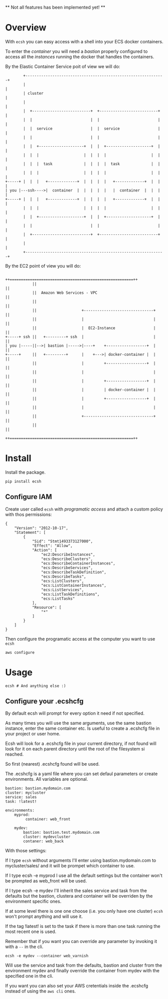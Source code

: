 


** Not all features has been implemented yet! **


# Overview

With `ecsh` you can easy access with a shell into your ECS docker containers.

To enter the _container_ you will need a _bastion_ properly configured to access
all the _instances_ running the docker that handles the containers.

By the Elastic Container Service poit of view we will do:

            +--------------------------------------------------------------+
            |                                                              |
            | cluster                                                      |
            |                                                              |
            |  +--------------------------+  +--------------------------+  |
            |  |                          |  |                          |  |
            |  |  service                 |  |  service                 |  |
            |  |                          |  |                          |  |
            |  |  +--------------------+  |  |  +--------------------+  |  |
            |  |  |                    |  |  |  |                    |  |  |
            |  |  |  task              |  |  |  |  task              |  |  |
            |  |  |                    |  |  |  |                    |  |  |
    +-----+ |  |  |   +-------------+  |  |  |  |   +-------------+  |  |  |
    | you |---ssh---->|  container  |  |  |  |  |   |  container  |  |  |  |
    +-----+ |  |  |   +-------------+  |  |  |  |   +-------------+  |  |  |
            |  |  |                    |  |  |  |                    |  |  |
            |  |  +--------------------+  |  |  +--------------------+  |  |
            |  |                          |  |                          |  |
            |  +--------------------------+  +--------------------------+  |
            |                                                              |
            +--------------------------------------------------------------+

By the EC2 point of view you will do:

                ++=======================================================++
                ||                                                       ||
                ||  Amazon Web Services - VPC                            ||
                ||                                                       ||
                ||                    +-------------------------------+  ||
                ||                    |                               |  ||
                ||                    |  EC2-Instance                 |  ||
    +-----+ ssh ||   +---------+ ssh  |                               |  ||
    | you |-----||-->| bastion |----->|----+    +------------------+  |  ||
    +-----+     ||   +---------+      |    +--->| docker-container |  |  ||
                ||                    |         +------------------+  |  ||
                ||                    |                               |  ||
                ||                    |         +------------------+  |  ||
                ||                    |         | docker-container |  |  ||
                ||                    |         +------------------+  |  ||
                ||                    |                               |  ||
                ||                    +-------------------------------+  ||
                ||                                                       ||
                ++=======================================================++




# Install

Install the package.

    pip install ecsh


## Configure IAM

Create user called `ecsh` with _programatic access_ and attach a custom policy
with thos permissions:

    {
        "Version": "2012-10-17",
        "Statement": [
            {
                "Sid": "Stmt1493373127000",
                "Effect": "Allow",
                "Action": [
                    "ec2:DescribeInstances",
                    "ecs:DescribeClusters",
                    "ecs:DescribeContainerInstances",
                    "ecs:DescribeServices",
                    "ecs:DescribeTaskDefinition",
                    "ecs:DescribeTasks",
                    "ecs:ListClusters",
                    "ecs:ListContainerInstances",
                    "ecs:ListServices",
                    "ecs:ListTaskDefinitions",
                    "ecs:ListTasks"
                ],
                "Resource": [
                    "*"
                ]
            }
        ]
    }

Then configure the programatic access at the computer you want to use `ecsh`

    aws configure

# Usage

    ecsh # And anything else :)

## Configure your .ecshcfg

By default ecsh will prompt for every option it need if not specified.

As many times you will use the same arguments, use the same bastion instance,
enter the same container etc. Is useful to create a .ecshcfg file in your project
or user home.

Ecsh will look for a .ecshcfg file in your current directory, if not found will
look for it on each parent directory until the root of the filesystem si reached.

So first (nearest) .ecshcfg found will be used.

The .ecshcfg is a yaml file where you can set defaul parameters or create
environments. All variables are optional.

    bastion: bastion.mydomain.com
    cluster: mycluster
    service: sales
    task: !latest!

    environments:
        myprod:
             container: web_front

        mydev:
            bastion: bastion.test.mydomain.com
            cluster: mydevcluster
            contaner: web_back


With those settings:

If I type `ecsh` without arguments I'll enter using bastion.mydomain.com to
mycluster/sales/<last spawned task> and it will be prompet which container to use.

If I type ecsh -e myprod I use all the default settings but the container won't
be prompted as web_front will be used.

If I type ecsh -e mydev I'll inherit the sales service and task from the defaults
but the bastion, clustera and container will be overriden by the environment specific ones.

If at some level there is one one choose (i.e. you only have one cluster) `ecsh`
won't prompt anything and will use it.

If the tag !latest! is set to the task if there is more than one task running
the most recent one is used.


Remember that if you want you can override any parameter by invoking it with a `--`
in the cli.

    ecsh -e mydev --container web_varnish

Will use the service and task from the defaults, bastion and cluster from the
environment mydev and finally override the container from mydev with the
specified one in the cli.

If you want you can also set your AWS cretentials inside the .ecshcfg instead
of using the `aws cli` ones.
